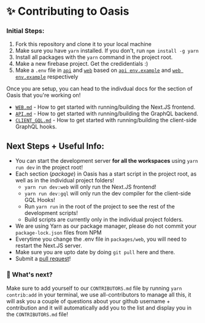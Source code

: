 # ✨ Contributing to Oasis

### Initial Steps:

1. Fork this repository and clone it to your local machine
2. Make sure you have `yarn` installed. If you don't, run `npm install -g yarn`
3. Install all packages with the `yarn` command in the project root.
4. Make a new firebase project. Get the credidentials :)
5. Make a `.env` file in [`api`](/packages/api) and [`web`](/packages/web) based on [`api env.example`](/packages/api/.env.example) and [`web env.example`](/packages/web/.env.example) respectively

Once you are setup, you can head to the indivdual docs for the section of Oasis that you're working on!

- [`WEB.md`](/docs/packages/WEB.md) - How to get started with running/building the Next.JS frontend.
- [`API.md`](/docs/packages/API.md) - How to get started with running/building the GraphQL backend.
- [`CLIENT_GQL.md`](/docs/packages/CLIENT_GQL.md) - How to get started with running/building the client-side GraphQL hooks.

## Next Steps + Useful Info:

- You can start the development server **for all the workspaces** using `yarn run dev` in the project root!
- Each section (_package_) in Oasis has a start script in the project root, as well as in the individual project folders!
  - `yarn run dev:web` will only run the Next.JS frontend!
  - `yarn run dev:gql` will only run the dev compiler for the client-side GQL Hooks!
  - Run `yarn run` in the root of the project to see the rest of the development scripts!
  - Build scripts are currently only in the individual project folders.
- We are using Yarn as our package manager, please do not commit your `package-lock.json` files from NPM
- Everytime you change the .env file in `packages/web`, you will need to restart the Next.JS server.
- Make sure you are upto date by doing `git pull` here and there.
- Submit a <a href="https://github.com/heybereket/oasis/pulls">pull request</a>!

### 👀 What's next?

Make sure to add yourself to our `CONTRIBUTORS.md` file by running `yarn contrib:add` in your terminal, we use all-contributors to manage all this, it will ask you a couple of questions about your github username + contribution and it will automatically add you to the list and display you in the `CONTRIBUTORS.md` file!

